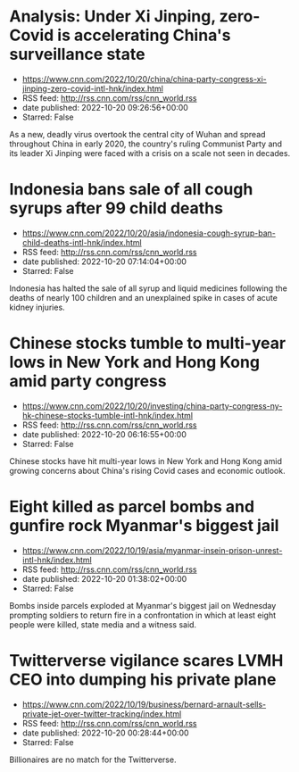 # Analysis: Under Xi Jinping, zero-Covid is accelerating China's surveillance state
 - https://www.cnn.com/2022/10/20/china/china-party-congress-xi-jinping-zero-covid-intl-hnk/index.html
 - RSS feed: http://rss.cnn.com/rss/cnn_world.rss
 - date published: 2022-10-20 09:26:56+00:00
 - Starred: False

As a new, deadly virus overtook the central city of Wuhan and spread throughout China in early 2020, the country's ruling Communist Party and its leader Xi Jinping were faced with a crisis on a scale not seen in decades.

# Indonesia bans sale of all cough syrups after 99 child deaths
 - https://www.cnn.com/2022/10/20/asia/indonesia-cough-syrup-ban-child-deaths-intl-hnk/index.html
 - RSS feed: http://rss.cnn.com/rss/cnn_world.rss
 - date published: 2022-10-20 07:14:04+00:00
 - Starred: False

Indonesia has halted the sale of all syrup and liquid medicines following the deaths of nearly 100 children and an unexplained spike in cases of acute kidney injuries.

# Chinese stocks tumble to multi-year lows in New York and Hong Kong amid party congress
 - https://www.cnn.com/2022/10/20/investing/china-party-congress-ny-hk-chinese-stocks-tumble-intl-hnk/index.html
 - RSS feed: http://rss.cnn.com/rss/cnn_world.rss
 - date published: 2022-10-20 06:16:55+00:00
 - Starred: False

Chinese stocks have hit multi-year lows in New York and Hong Kong amid growing concerns about China's rising Covid cases and economic outlook.

# Eight killed as parcel bombs and gunfire rock Myanmar's biggest jail
 - https://www.cnn.com/2022/10/19/asia/myanmar-insein-prison-unrest-intl-hnk/index.html
 - RSS feed: http://rss.cnn.com/rss/cnn_world.rss
 - date published: 2022-10-20 01:38:02+00:00
 - Starred: False

Bombs inside parcels exploded at Myanmar's biggest jail on Wednesday prompting soldiers to return fire in a confrontation in which at least eight people were killed, state media and a witness said.

# Twitterverse vigilance scares LVMH CEO into dumping his private plane
 - https://www.cnn.com/2022/10/19/business/bernard-arnault-sells-private-jet-over-twitter-tracking/index.html
 - RSS feed: http://rss.cnn.com/rss/cnn_world.rss
 - date published: 2022-10-20 00:28:44+00:00
 - Starred: False

Billionaires are no match for the Twitterverse.
